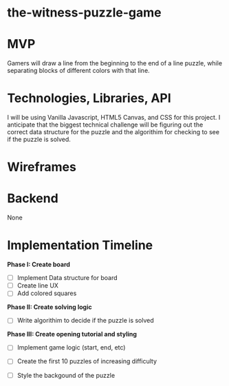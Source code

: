 # the-witness-puzzle-game

# MVP

Gamers will draw a line from the beginning to the end of a line puzzle, while separating blocks of different colors with that line.

# Technologies, Libraries, API
I will be using Vanilla Javascript, HTML5 Canvas, and CSS for this project. I anticipate that the biggest technical challenge will be figuring out the correct data structure for the puzzle and the algorithim for checking to see if the puzzle is solved.

# Wireframes

# Backend
None

# Implementation Timeline

**Phase I: Create board**
- [ ] Implement Data structure for board
- [ ] Create line UX
- [ ] Add colored squares

**Phase II: Create solving logic**
- [ ] Write algorithim to decide if the puzzle is solved

**Phase III: Create opening tutorial and styling**
- [ ] Implement game logic (start, end, etc)
- [ ] Create the first 10 puzzles of increasing difficulty
- [ ] Style the backgound of the puzzle

